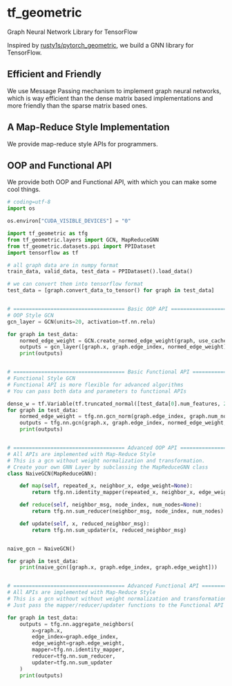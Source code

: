 # tf_geometric
Graph Neural Network Library for TensorFlow

Inspired by [rusty1s/pytorch_geometric](https://github.com/rusty1s/pytorch_geometric), we build a GNN library for TensorFlow.

## Efficient and Friendly

We use Message Passing mechanism to implement graph neural networks, which is way efficient than the dense matrix based implementations and more friendly than the sparse matrix based ones.

## A Map-Reduce Style Implementation

We provide map-reduce style APIs for programmers.

## OOP and Functional API

We provide both OOP and Functional API, with which you can make some cool things.


```python
# coding=utf-8
import os

os.environ["CUDA_VISIBLE_DEVICES"] = "0"

import tf_geometric as tfg
from tf_geometric.layers import GCN, MapReduceGNN
from tf_geometric.datasets.ppi import PPIDataset
import tensorflow as tf

# all graph data are in numpy format
train_data, valid_data, test_data = PPIDataset().load_data()

# we can convert them into tensorflow format
test_data = [graph.convert_data_to_tensor() for graph in test_data]


# ==================================== Basic OOP API ====================================
# OOP Style GCN
gcn_layer = GCN(units=20, activation=tf.nn.relu)

for graph in test_data:
    normed_edge_weight = GCN.create_normed_edge_weight(graph, use_cache=True)
    outputs = gcn_layer([graph.x, graph.edge_index, normed_edge_weight])
    print(outputs)


# ==================================== Basic Functional API ====================================
# Functional Style GCN
# Functional API is more flexible for advanced algorithms
# You can pass both data and parameters to functional APIs

dense_w = tf.Variable(tf.truncated_normal([test_data[0].num_features, 20]))
for graph in test_data:
    normed_edge_weight = tfg.nn.gcn_norm(graph.edge_index, graph.num_nodes)
    outputs = tfg.nn.gcn(graph.x, graph.edge_index, normed_edge_weight, dense_w, activation=tf.nn.relu)
    print(outputs)


# ==================================== Advanced OOP API ====================================
# All APIs are implemented with Map-Reduce Style
# This is a gcn without weight normalization and transformation.
# Create your own GNN Layer by subclassing the MapReduceGNN class
class NaiveGCN(MapReduceGNN):

    def map(self, repeated_x, neighbor_x, edge_weight=None):
        return tfg.nn.identity_mapper(repeated_x, neighbor_x, edge_weight)

    def reduce(self, neighbor_msg, node_index, num_nodes=None):
        return tfg.nn.sum_reducer(neighbor_msg, node_index, num_nodes)

    def update(self, x, reduced_neighbor_msg):
        return tfg.nn.sum_updater(x, reduced_neighbor_msg)


naive_gcn = NaiveGCN()

for graph in test_data:
    print(naive_gcn([graph.x, graph.edge_index, graph.edge_weight]))


# ==================================== Advanced Functional API ====================================
# All APIs are implemented with Map-Reduce Style
# This is a gcn without without weight normalization and transformation
# Just pass the mapper/reducer/updater functions to the Functional API

for graph in test_data:
    outputs = tfg.nn.aggregate_neighbors(
        x=graph.x,
        edge_index=graph.edge_index,
        edge_weight=graph.edge_weight,
        mapper=tfg.nn.identity_mapper,
        reducer=tfg.nn.sum_reducer,
        updater=tfg.nn.sum_updater
    )
    print(outputs)

```